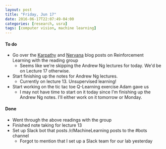 ```yaml
---
layout: post
title: "Friday, Jun 17"
date: 2016-06-17T22:07:49-04:00
categories: [research, usra]
tags: [computer vision, machine learning]
---
```

#### To do
- Go over the [Karpathy](http://karpathy.github.io/2016/05/31/rl/) and [Nervana](https://www.nervanasys.com/demystifying-deep-reinforcement-learning/) blog posts on Reinforcement Learning with the reading group
	- Seems like we're skipping the Andrew Ng lectures for today. We'd be on Lecture 17 otherwise.
- Start finishing up the notes for Andrew Ng lectures.
	- Currently on lecture 13. Unsupervised learning!
- Start working on the tic tac toe Q-Learning exercise Adam gave us
	- I may not have time to start on it today since I'm finishing up the Andrew Ng notes. I'll either work on it tomorrow or Monday.

#### Done
- Went through the above readings with the group
- Finished note taking for lecture 13
- Set up Slack bot that posts /r/MachineLearning posts to the #bots channel
	- Forgot to mention that I set up a Slack team for our lab yesterday

